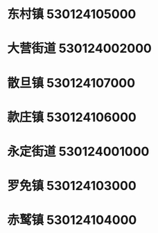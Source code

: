 # 东村镇 530124105000
# 大营街道 530124002000
# 散旦镇 530124107000
# 款庄镇 530124106000
# 永定街道 530124001000
# 罗免镇 530124103000
# 赤鹫镇 530124104000
